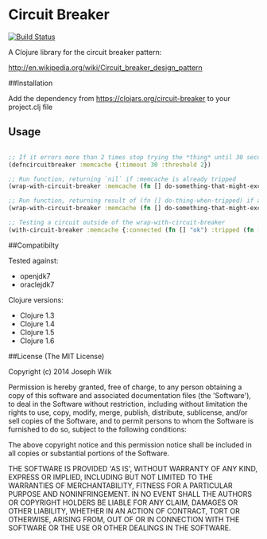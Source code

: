# Circuit Breaker

[![Build Status](https://travis-ci.org/josephwilk/circuit-breaker.png?branch=master)](https://travis-ci.org/josephwilk/circuit-breaker)

A Clojure library for the circuit breaker pattern:

http://en.wikipedia.org/wiki/Circuit_breaker_design_pattern

##Installation

Add the dependency from https://clojars.org/circuit-breaker to your project.clj file

## Usage

```clojure

;; If it errors more than 2 times stop trying the *thing* until 30 seconds have passed
(defncircuitbreaker :memcache {:timeout 30 :threshold 2})

;; Run function, returning `nil` if :memcache is already tripped
(wrap-with-circuit-breaker :memcache (fn [] do-something-that-might-exception))

;; Run function, returning result of (fn [] do-thing-when-tripped) if already tripped
(wrap-with-circuit-breaker :memcache (fn [] do-something-that-might-exception) (fn [] do-thing-when-tripped))

;; Testing a circuit outside of the wrap-with-circuit-breaker
(with-circuit-breaker :memcache {:connected (fn [] "ok") :tripped (fn [] "panic")})
```

##Compatibilty

Tested against:
* openjdk7
* oraclejdk7

Clojure versions:

* Clojure 1.3
* Clojure 1.4
* Clojure 1.5
* Clojure 1.6

##License
(The MIT License)

Copyright (c) 2014 Joseph Wilk

Permission is hereby granted, free of charge, to any person obtaining a copy of this software and associated documentation files (the 'Software'), to deal in the Software without restriction, including without limitation the rights to use, copy, modify, merge, publish, distribute, sublicense, and/or sell copies of the Software, and to permit persons to whom the Software is furnished to do so, subject to the following conditions:

The above copyright notice and this permission notice shall be included in all copies or substantial portions of the Software.

THE SOFTWARE IS PROVIDED 'AS IS', WITHOUT WARRANTY OF ANY KIND, EXPRESS OR IMPLIED, INCLUDING BUT NOT LIMITED TO THE WARRANTIES OF MERCHANTABILITY, FITNESS FOR A PARTICULAR PURPOSE AND NONINFRINGEMENT. IN NO EVENT SHALL THE AUTHORS OR COPYRIGHT HOLDERS BE LIABLE FOR ANY CLAIM, DAMAGES OR OTHER LIABILITY, WHETHER IN AN ACTION OF CONTRACT, TORT OR OTHERWISE, ARISING FROM, OUT OF OR IN CONNECTION WITH THE SOFTWARE OR THE USE OR OTHER DEALINGS IN THE SOFTWARE.
